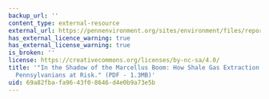 ```yaml
---
backup_url: ''
content_type: external-resource
external_url: https://pennenvironment.org/sites/environment/files/reports/In%20the%20Shadow%20of%20the%20Marcellus%20Boom.pdf
has_external_licence_warning: true
has_external_license_warning: true
is_broken: ''
license: https://creativecommons.org/licenses/by-nc-sa/4.0/
title: '"In the Shadow of the Marcellus Boom: How Shale Gas Extraction Puts Vulnerable
  Pennsylvanians at Risk." (PDF - 1.3MB)'
uid: 69a82fba-fa96-43f0-8646-d4e0b9a73e5b
---
```


